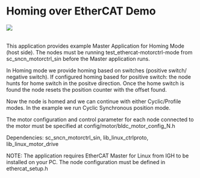 Homing over EtherCAT Demo
=========================
<a href="https://github.com/synapticon/sc_sncn_motorctrl_sin/blob/master/SYNAPTICON.md">
<img align="left" src="https://s3-eu-west-1.amazonaws.com/synapticon-resources/images/logos/synapticon_fullname_blackoverwhite_280x48.png"/>
</a>
<br/>
<br/>

This application provides example Master Application for Homing Mode (host side). The nodes 
must be running test_ethercat-motorctrl-mode from sc_sncn_motorctrl_sin before the Master 
application runs.

In Homing mode we provide homing based on switches (positive switch/ negative switch). If 
configured homing based for positive switch: the node hunts for home switch in the positve 
direction. Once the home switch is found the node resets the position counter with the offset 
found.

Now the node is homed and we can continue with either Cyclic/Profile modes. In the example we
run Cyclic Synchronous position mode.

The motor configuration and control parameter for each node connected to the motor must be
specified at config/motor/bldc_motor_config_N.h

Dependencies: sc_sncn_motorctrl_sin, lib_linux_ctrlproto, lib_linux_motor_drive

NOTE: The application requires EtherCAT Master for Linux from IGH to be installed on your PC. 
The node configuration must be defined in ethercat_setup.h



